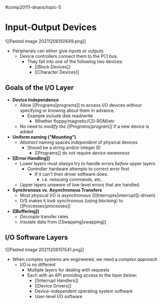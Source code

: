 #comp20111-dnaos/topic-5
# Input-Output Devices

![[Pasted image 20211206150649.png]]

- Peripherals can either give inputs or outputs
	- Device controllers connect them to the PCI bus.
		- They fall into one of the following two devices:
			- [[Block Devices]]
			- [[Character Devices]]

## Goals of the I/O Layer

- **Device Independence**
	- Allow [[Programs|programs]] to access I/O devices *without* specifying or knowing about them in advance.
		- Example include disk read/write
			- Whether floppy/magnetic/CD-ROM/etc
	- No need to *modify the [[Programs|program]]* if a new device is added
- **Uniform naming ("Mounting")**
	- *Abstract* naming spaces *independent* of physical devices
		- Should be a string and/or integer ID
			- [[Programs]] do not require *device awareness*
- **[[Error Handling]]**
	- Lower layers must *always* try to handle errors *before* upper layers
		- Controller hardware attempts to correct error first
			- If it can't then driver software does:
				- i.e. reissuing commands, etc.
	- Upper layers *unaware* of low-level errors that are handled.
- **Synchronous vs. Asynchronous Transfers**
	- Most physical I/O is *asynchronous* ([[Interrupts|interrupt]]-driven)
	- O/S makes it *look* synchronous (using blocking) to [[Processes|processes]]
- **[[Buffering]]**
	- *Decouple* transfer rates
	- insulate data from [[Swapping|swapping]]

## I/O Software Layers

![[Pasted image 20211206151541.png]]

- When complex systems are engineered, we need a *complex approach*
	- I/O is no different
		- Multiple layers for dealing with requests
		- Each with an API providing access to the *layer below*:
			- [[Interrupt Handlers]]
			- [[Device Drivers]]
			- Device-independent operating system software
			- User-level I/O software